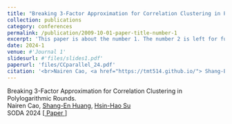 ```yaml
---
title: "Breaking 3-Factor Approximation for Correlation Clustering in Polylogarithmic Rounds."
collection: publications
category: conferences
permalink: /publication/2009-10-01-paper-title-number-1
excerpt: 'This paper is about the number 1. The number 2 is left for future work.'
date: 2024-1
venue: #'Journal 1'
slidesurl: #'files/slides1.pdf'
paperurl: 'files/CCparallel_24.pdf'
citation: '<br>Nairen Cao, <a href="https://tmt514.github.io/"> Shang-En Huang</a>, <a href="https://sites.google.com/site/distributedhsinhao/"> Hsin-Hao Su</a>  <br>'
---
```


<p><!-- <a href="https://dl.acm.org/doi/10.1145/3558481.3591078"> -->Breaking 3-Factor Approximation for Correlation Clustering in Polylogarithmic Rounds.<!-- </a> --> <br>Nairen Cao, <a href="https://tmt514.github.io/"> Shang-En Huang</a>, <a href="https://sites.google.com/site/distributedhsinhao/"> Hsin-Hao Su</a>  <br>
					SODA 2024 [<a href="nairenc_files/CCparallel_24.pdf"> Paper </a>]
<!-- 					[<a href="nairenc_files/Nearly_optimal_parallel_longest_increasing_subsequence_spaa2023_slides.pdf"> Slides </a>] -->
					<!-- [<a href="nairenc_files/parallel_negative_sssp.pdf"> Paper </a>] -->
					</p>
